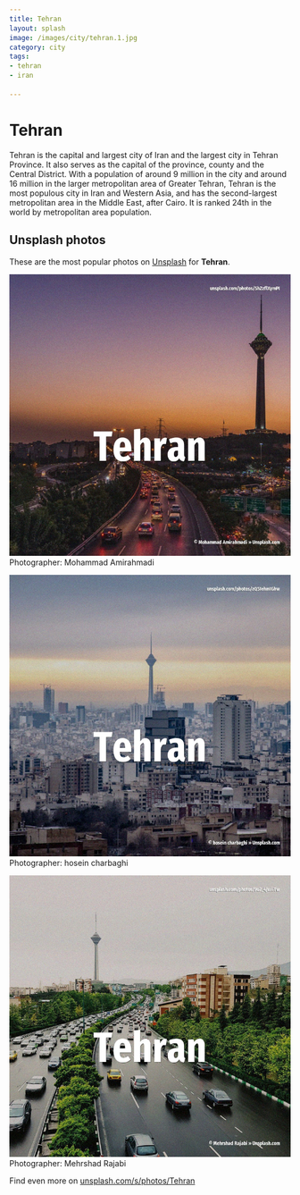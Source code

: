 ```yaml
---
title: Tehran
layout: splash
image: /images/city/tehran.1.jpg
category: city
tags:
- tehran
- iran

---
```

# Tehran

Tehran  is the capital and largest city of Iran and the largest city in Tehran Province. It also serves as the capital of the province, county and the Central District. With a population of around 9 million in the city and around 16 million in the larger metropolitan  area of Greater Tehran, Tehran is the most populous city in Iran and Western Asia, and has the  second-largest metropolitan area in the Middle East, after Cairo. It is ranked 24th in the world by metropolitan area population.   

 
## Unsplash photos
These are the most popular photos on [Unsplash](https://unsplash.com) for **Tehran**.
 
![Tehran](/images/city/tehran.1.jpg)
Photographer:  Mohammad Amirahmadi
 
![Tehran](/images/city/tehran.2.jpg)
Photographer:  hosein charbaghi
 
![Tehran](/images/city/tehran.3.jpg)
Photographer:  Mehrshad Rajabi
 
Find even more on [unsplash.com/s/photos/Tehran](https://unsplash.com/s/photos/Tehran)
 
